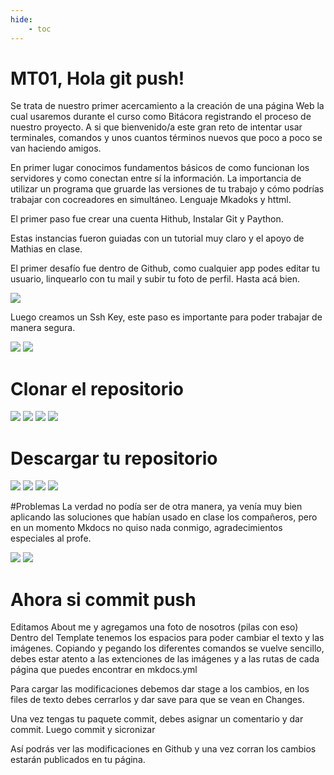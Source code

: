 ```yaml
---
hide:
    - toc
---
```


# MT01, Hola git push!

Se trata de nuestro primer acercamiento a la creación de una página Web la cual usaremos durante el curso como Bitácora registrando el proceso de nuestro proyecto.
A si que bienvenido/a este gran reto de intentar usar terminales, comandos y unos cuantos términos nuevos que poco a poco se van haciendo amigos. 

En primer lugar conocimos fundamentos básicos de como funcionan los servidores y como conectan entre sí la información. La importancia de utilizar un programa que gruarde las versiones de tu trabajo y cómo podrías trabajar con cocreadores  en simultáneo. Lenguaje Mkadoks y httml.

El primer paso fue crear una cuenta Hithub, Instalar Git y Paython. 

Estas instancias fueron guiadas con un tutorial muy claro y el apoyo de Mathias en clase. 

El primer desafío fue dentro de Github, como cualquier app podes editar tu usuario, linquearlo con tu mail y subir tu foto de perfil. Hasta acá bien.

![](../images/MT01/imagen1.PNG)

Luego creamos un Ssh Key, este paso es importante para poder trabajar de manera segura.

![](../images/MT01/sshkey1.PNG)
![](../images/MT01/sshkey2.PNG)


# Clonar el repositorio

![](../images/MT01/fork1.PNG)
![](../images/MT01/fork2.PNG)
![](../images/MT01/fork3.PNG)
![](../images/MT01/fork4.PNG)


# Descargar tu repositorio 

![](../images/MT01/repo1.PNG)
![](../images/MT01/repo2.PNG)
![](../images/MT01/repo3.PNG)
![](../images/MT01/repo4.PNG)


#Problemas
La verdad no podía ser de otra manera, ya venía muy bien aplicando las soluciones que habían usado en clase los compañeros, pero en un momento Mkdocs no quiso nada conmigo, agradecimientos especiales al profe.

![](../images/MT01/problema1.PNG)
![](../images/MT01/problema2.PNG)


# Ahora si commit push 

Editamos About me y agregamos una foto de nosotros (pilas con eso) 
Dentro del Template tenemos los espacios para poder cambiar el texto y las imágenes. 
Copiando y pegando los diferentes comandos se vuelve sencillo, debes estar atento a las extenciones de las imágenes y a las rutas de cada página que puedes encontrar en 
mkdocs.yml

Para cargar las modificaciones debemos dar stage a los cambios, en los files de texto debes cerrarlos y dar save para que se vean en Changes.

Una vez tengas tu paquete commit, debes asignar un comentario y  dar commit.
Luego commit y sicronizar

Así podrás ver  las modificaciones en Github y una vez corran los cambios estarán publicados en tu página. 







